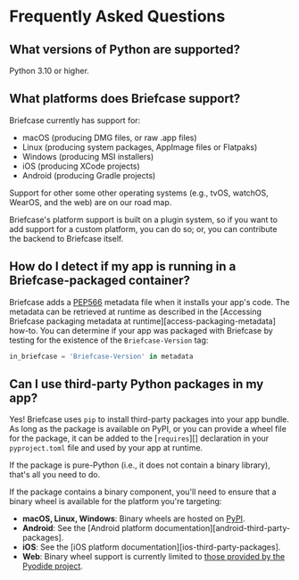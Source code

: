 # Frequently Asked Questions

## What versions of Python are supported?

Python 3.10 or higher.

## What platforms does Briefcase support?

Briefcase currently has support for:

- macOS (producing DMG files, or raw .app files)
- Linux (producing system packages, AppImage files or Flatpaks)
- Windows (producing MSI installers)
- iOS (producing XCode projects)
- Android (producing Gradle projects)

Support for other some other operating systems (e.g., tvOS, watchOS, WearOS, and the web) are on our road map.

Briefcase's platform support is built on a plugin system, so if you want to add support for a custom platform, you can do so; or, you can contribute the backend to Briefcase itself.

## How do I detect if my app is running in a Briefcase-packaged container?

Briefcase adds a [PEP566](https://peps.python.org/pep-0566/) metadata file when it installs your app's code. The metadata can be retrieved at runtime as described in the [Accessing Briefcase packaging metadata at runtime][access-packaging-metadata] how-to. You can determine if your app was packaged with Briefcase by testing for the existence of the `Briefcase-Version` tag:

```python
in_briefcase = 'Briefcase-Version' in metadata
```

## Can I use third-party Python packages in my app?

Yes! Briefcase uses `pip` to install third-party packages into your app bundle. As long as the package is available on PyPI, or you can provide a wheel file for the package, it can be added to the [`requires`][] declaration in your `pyproject.toml` file and used by your app at runtime.

If the package is pure-Python (i.e., it does not contain a binary library), that's all you need to do.

If the package contains a binary component, you'll need to ensure that a binary wheel is available for the platform you're targeting:

- **macOS, Linux, Windows**: Binary wheels are hosted on [PyPI](https://pypi.org).
- **Android**: See the [Android platform documentation][android-third-party-packages].
- **iOS**: See the [iOS platform documentation][ios-third-party-packages].
- **Web**: Binary wheel support is currently limited to [those provided by the Pyodide project](https://pyodide.org/en/stable/usage/packages-in-pyodide.html).
